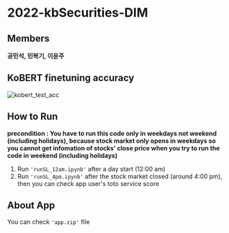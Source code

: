 # 2022-kbSecurities-DIM
## Members 
**공민석, 민복기, 이윤주**
## KoBERT finetuning accuracy
![kobert_test_acc](https://user-images.githubusercontent.com/81498680/160960601-09fed71f-21ad-40b8-a191-3cdea350bc43.png)
## How to Run
**precondition : You have to run this code only in weekdays not weekend (including holidays), because stock market only opens in weekdays so you cannot get infomation of stocks' close price when you try to run the code in weekend (including holidays)**
1. Run `'runSL_12am.ipynb'` after a day start (12:00 am) 
2. Run `'runSL_4pm.ipynb'` after the stock market closed (around 4:00 pm), then you can check app user's toto service score
## About App
You can check `'app.zip'` file
